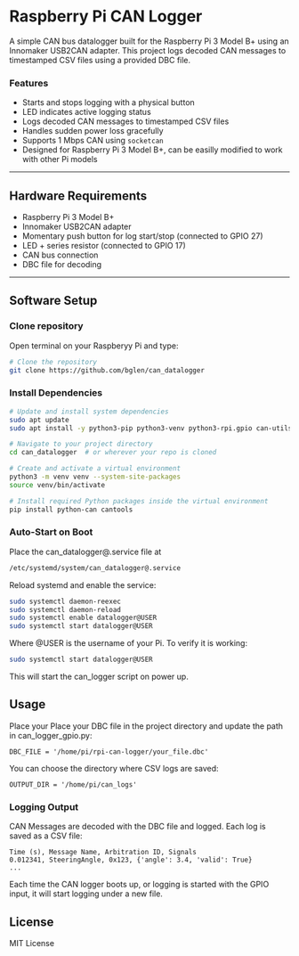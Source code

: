 # Raspberry Pi CAN Logger

A simple CAN bus datalogger built for the Raspberry Pi 3 Model B+ using an Innomaker USB2CAN adapter. This project logs decoded CAN messages to timestamped CSV files using a provided DBC file.

### Features
- Starts and stops logging with a physical button
- LED indicates active logging status
- Logs decoded CAN messages to timestamped CSV files
- Handles sudden power loss gracefully
- Supports 1 Mbps CAN using `socketcan`
- Designed for Raspberry Pi 3 Model B+, can be easilly modified to work with other Pi models 

---

## Hardware Requirements

- Raspberry Pi 3 Model B+
- Innomaker USB2CAN adapter
- Momentary push button for log start/stop (connected to GPIO 27)
- LED + series resistor (connected to GPIO 17)
- CAN bus connection
- DBC file for decoding

---

## Software Setup

### Clone repository
Open terminal on your Raspberyy Pi and type:
```bash
# Clone the repository
git clone https://github.com/bglen/can_datalogger
```

### Install Dependencies

```bash
# Update and install system dependencies
sudo apt update
sudo apt install -y python3-pip python3-venv python3-rpi.gpio can-utils

# Navigate to your project directory
cd can_datalogger  # or wherever your repo is cloned

# Create and activate a virtual environment
python3 -m venv venv --system-site-packages
source venv/bin/activate

# Install required Python packages inside the virtual environment
pip install python-can cantools
```

### Auto-Start on Boot
Place the can_datalogger@.service file at
```bash
/etc/systemd/system/can_datalogger@.service
```
Reload systemd and enable the service:
```bash
sudo systemctl daemon-reexec
sudo systemctl daemon-reload
sudo systemctl enable datalogger@USER
sudo systemctl start datalogger@USER
```
Where @USER is the username of your Pi. To verify it is working:
```bash
sudo systemctl start datalogger@USER
```


This will start the can_logger script on power up.

## Usage
Place your Place your DBC file in the project directory and update the path in can_logger_gpio.py:
```
DBC_FILE = '/home/pi/rpi-can-logger/your_file.dbc'
```
You can choose the directory where CSV logs are saved:
```
OUTPUT_DIR = '/home/pi/can_logs'
```

### Logging Output
CAN Messages are decoded with the DBC file and logged. Each log is saved as a CSV file:
```
Time (s), Message Name, Arbitration ID, Signals
0.012341, SteeringAngle, 0x123, {'angle': 3.4, 'valid': True}
...
```
Each time the CAN logger boots up, or logging is started with the GPIO input, it will start logging under a new file.

## License
MIT License
